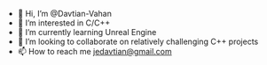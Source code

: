 - 👋 Hi, I’m @Davtian-Vahan
- 👀 I’m interested in C/C++
- 🌱 I’m currently learning Unreal Engine
- 💞️ I’m looking to collaborate on relatively challenging C++ projects
- 📫 How to reach me jedavtian@gmail.com

<!---
Davtian-Vahan/Davtian-Vahan is a ✨ special ✨ repository because its `README.md` (this file) appears on your GitHub profile.
You can click the Preview link to take a look at your changes.
--->
